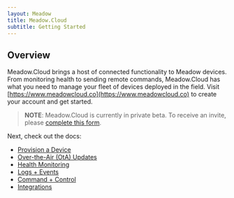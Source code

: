 ```yaml
---
layout: Meadow
title: Meadow.Cloud
subtitle: Getting Started
---
```

## Overview
Meadow.Cloud brings a host of connected functionality to Meadow devices. From monitoring health to sending remote commands, Meadow.Cloud has what you need to manage your fleet of devices deployed in the field. Visit [https://www.meadowcloud.co](https://www.meadowcloud.co) to create your account and get started.

> **NOTE**: Meadow.Cloud is currently in private beta. To receive an invite, please [complete this form](https://forms.gle/BTKt3Q1gqnAA9QDN9).

Next, check out the docs:
* [Provision a Device](Device_Provisioning/)  
* [Over-the-Air (OtA) Updates](OtA_Updates/)  
* [Health Monitoring](Health_Monitoring/)  
* [Logs + Events](Logs_Events/)  
* [Command + Control](Command_Control/)  
* [Integrations](Integrations/)  